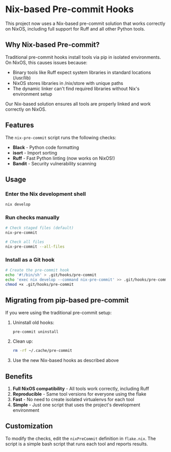 # Nix-based Pre-commit Hooks

This project now uses a Nix-based pre-commit solution that works correctly on NixOS, including full support for Ruff and all other Python tools.

## Why Nix-based Pre-commit?

Traditional pre-commit hooks install tools via pip in isolated environments. On NixOS, this causes issues because:
- Binary tools like Ruff expect system libraries in standard locations (/usr/lib)
- NixOS stores libraries in /nix/store with unique paths
- The dynamic linker can't find required libraries without Nix's environment setup

Our Nix-based solution ensures all tools are properly linked and work correctly on NixOS.

## Features

The `nix-pre-commit` script runs the following checks:
- **Black** - Python code formatting
- **isort** - Import sorting
- **Ruff** - Fast Python linting (now works on NixOS!)
- **Bandit** - Security vulnerability scanning

## Usage

### Enter the Nix development shell
```bash
nix develop
```

### Run checks manually
```bash
# Check staged files (default)
nix-pre-commit

# Check all files
nix-pre-commit --all-files
```

### Install as a Git hook
```bash
# Create the pre-commit hook
echo '#!/bin/sh' > .git/hooks/pre-commit
echo 'exec nix develop --command nix-pre-commit' >> .git/hooks/pre-commit
chmod +x .git/hooks/pre-commit
```

## Migrating from pip-based pre-commit

If you were using the traditional pre-commit setup:

1. Uninstall old hooks:
   ```bash
   pre-commit uninstall
   ```

2. Clean up:
   ```bash
   rm -rf ~/.cache/pre-commit
   ```

3. Use the new Nix-based hooks as described above

## Benefits

1. **Full NixOS compatibility** - All tools work correctly, including Ruff
2. **Reproducible** - Same tool versions for everyone using the flake
3. **Fast** - No need to create isolated virtualenvs for each tool
4. **Simple** - Just one script that uses the project's development environment

## Customization

To modify the checks, edit the `nixPreCommit` definition in `flake.nix`. The script is a simple bash script that runs each tool and reports results.
